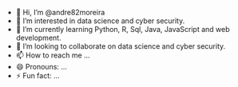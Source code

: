 - 👋 Hi, I’m @andre82moreira
- 👀 I’m interested in data science and cyber security.
- 🌱 I’m currently learning Python, R, Sql, Java, JavaScript and web development. 
- 💞️ I’m looking to collaborate on data science and cyber security.
- 📫 How to reach me ...
- 😄 Pronouns: ...
- ⚡ Fun fact: ...

<!---
andre82moreira/andre82moreira is a ✨ special ✨ repository because its `README.md` (this file) appears on your GitHub profile.
You can click the Preview link to take a look at your changes.
--->
